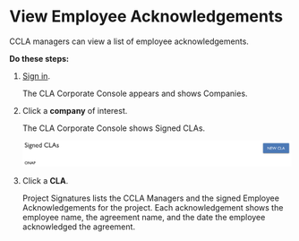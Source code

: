 # View Employee Acknowledgements

CCLA managers can view a list of employee acknowledgements.

**Do these steps:**

1. [Sign in](sign-in-to-the-cla-corporate-console.md).

   The CLA Corporate Console appears and shows Companies.

2. Click a **company** of interest.

   The CLA Corporate Console shows Signed CLAs.

   ![Signed CLAs](../../.gitbook/assets/cla-signed-clas.png)

3. Click a **CLA**.

   Project Signatures lists the CCLA Managers and the signed Employee Acknowledgements for the project. Each acknowledgement shows the employee name, the agreement name, and the date the employee acknowledged the agreement.

